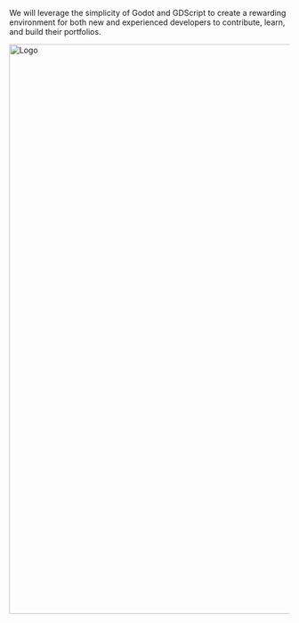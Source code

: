 We will leverage the simplicity of Godot and GDScript to create a rewarding environment for both new and experienced developers to contribute, learn, and build their portfolios.

<img width="1024" height="1024" alt="Logo" src="https://github.com/user-attachments/assets/ade916e8-37e5-417a-b981-e9880af5fac3" />

